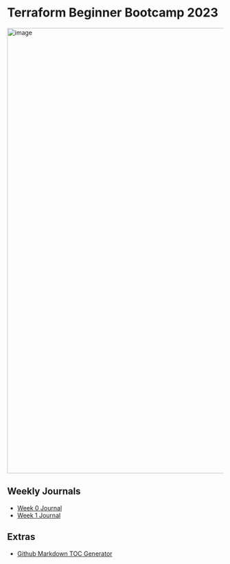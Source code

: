 # Terraform Beginner Bootcamp 2023

<img width="1036" alt="image" src="https://github.com/learneroftech/terraform-beginner-bootcamp-2023/assets/145515536/021e5fe5-45b2-47b1-95d1-b282b692c6b5">

## Weekly Journals
- [Week 0 Journal](journal/week0.md)
- [Week 1 Journal](journal/week1.md)

## Extras
- [Github Markdown TOC Generator](https://ecotrust-canada.github.io/markdown-toc/)
